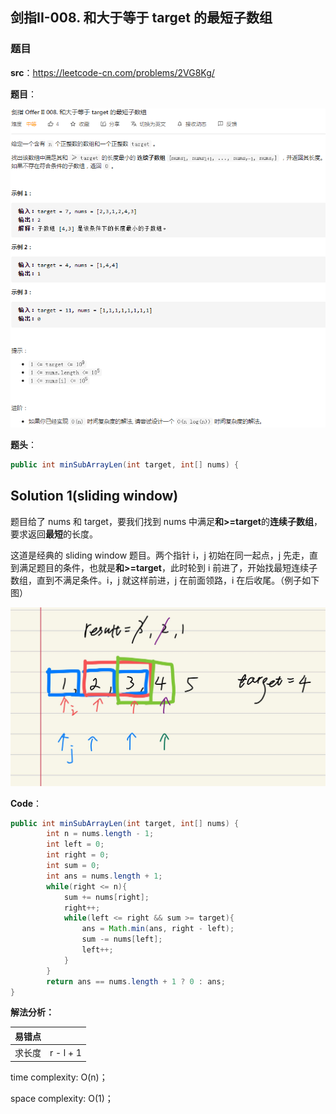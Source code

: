 ## 剑指II-008. 和大于等于 target 的最短子数组

### 题目

**src**：https://leetcode-cn.com/problems/2VG8Kg/

**题目**：

![](../pics/labels/CIii_008.png)

**题头**：

```java
public int minSubArrayLen(int target, int[] nums) {
```



## Solution 1(sliding window)

题目给了 nums 和 target，要我们找到 nums 中满足**和>=target**的**连续子数组**，要求返回**最短**的长度。

这道是经典的 sliding window 题目。两个指针 i，j 初始在同一起点，j 先走，直到满足题目的条件，也就是**和>=target**，此时轮到 i 前进了，开始找最短连续子数组，直到不满足条件。i，j 就这样前进，j 在前面领路，i 在后收尾。（例子如下图）

<div align="center"> <img src="../pics/expressions/II_008_sliding_window.jpg"/> </div>



**Code**：

```java
public int minSubArrayLen(int target, int[] nums) {
        int n = nums.length - 1;
        int left = 0;
        int right = 0;
        int sum = 0;
        int ans = nums.length + 1;
        while(right <= n){
            sum += nums[right];
            right++;
            while(left <= right && sum >= target){
                ans = Math.min(ans, right - left);
                sum -= nums[left];
                left++;
            }
        }
        return ans == nums.length + 1 ? 0 : ans;
}
```

**解法分析：**

| 易错点 |           |
| ------ | --------- |
| 求长度 | r - l + 1 |

time complexity: O(n)；

space complexity: O(1)；

